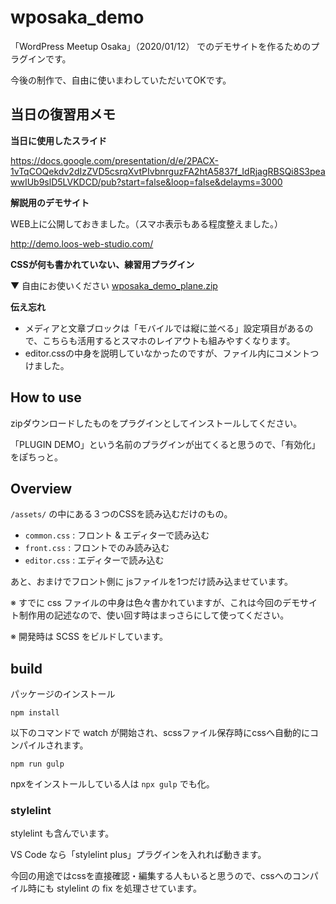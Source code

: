 # wposaka_demo

「WordPress Meetup Osaka」（2020/01/12） でのデモサイトを作るためのプラグインです。

今後の制作で、自由に使いまわしていただいてOKです。

## 当日の復習用メモ

**当日に使用したスライド**

https://docs.google.com/presentation/d/e/2PACX-1vTqCOQekdv2dIzZVD5csrqXvtPIvbnrguzFA2htA5837f_IdRjagRBSQi8S3peawwIUb9slD5LVKDCD/pub?start=false&loop=false&delayms=3000


**解説用のデモサイト**

WEB上に公開しておきました。（スマホ表示もある程度整えました。）

http://demo.loos-web-studio.com/

**CSSが何も書かれていない、練習用プラグイン**

▼ 自由にお使いください
[wposaka_demo_plane.zip](https://github.com/ddryo/wposaka_demo/files/4052321/wposaka_demo_plane.zip)


**伝え忘れ**

- メディアと文章ブロックは「モバイルでは縦に並べる」設定項目があるので、こちらも活用するとスマホのレイアウトも組みやすくなります。
- editor.cssの中身を説明していなかったのですが、ファイル内にコメントつけました。


## How to use
zipダウンロードしたものをプラグインとしてインストールしてください。

「PLUGIN DEMO」という名前のプラグインが出てくると思うので、「有効化」をぽちっと。

## Overview
`/assets/` の中にある３つのCSSを読み込むだけのもの。

- `common.css` : フロント & エディターで読み込む
- `front.css` : フロントでのみ読み込む
- `editor.css` : エディターで読み込む

あと、おまけでフロント側に jsファイルを1つだけ読み込ませています。

※ すでに css ファイルの中身は色々書かれていますが、これは今回のデモサイト制作用の記述なので、使い回す時はまっさらにして使ってください。

※ 開発時は SCSS をビルドしています。

## build

パッケージのインストール

```
npm install
```

以下のコマンドで watch が開始され、scssファイル保存時にcssへ自動的にコンパイルされます。

```
npm run gulp
```

npxをインストールしている人は `npx gulp` でも化。

### stylelint

stylelint も含んでいます。

VS Code なら「stylelint plus」プラグインを入れれば動きます。

今回の用途ではcssを直接確認・編集する人もいると思うので、cssへのコンパイル時にも stylelint の fix を処理させています。